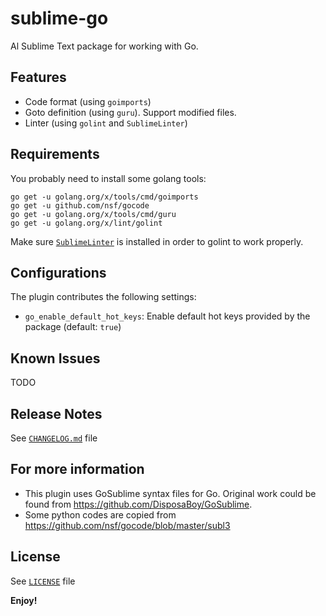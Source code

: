 # sublime-go
Al Sublime Text package for working with Go.

## Features
- Code format (using `goimports`)
- Goto definition (using `guru`). Support modified files.
- Linter (using `golint` and `SublimeLinter`)

## Requirements

You probably need to install some golang tools:
```shell
go get -u golang.org/x/tools/cmd/goimports
go get -u github.com/nsf/gocode
go get -u golang.org/x/tools/cmd/guru
go get -u golang.org/x/lint/golint
```

Make sure [`SublimeLinter`](http://www.sublimelinter.com/en/stable/) is installed in order to golint to work properly.

## Configurations

The plugin contributes the following settings:
- `go_enable_default_hot_keys`: Enable default hot keys provided by the package (default: `true`)

## Known Issues

TODO

## Release Notes

See [`CHANGELOG.md`](CHANGELOG.md) file

## For more information

* This plugin uses GoSublime syntax files for Go. Original work could be found from https://github.com/DisposaBoy/GoSublime.
* Some python codes are copied from https://github.com/nsf/gocode/blob/master/subl3

## License
See [`LICENSE`](LICENSE) file

**Enjoy!**
